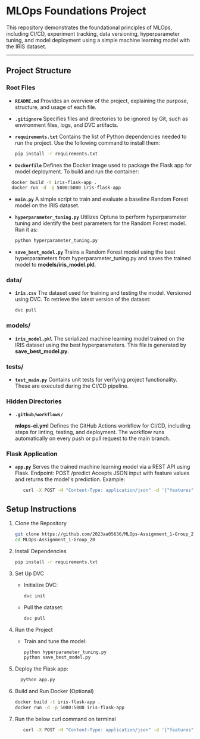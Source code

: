 # MLOps Foundations Project

This repository demonstrates the foundational principles of MLOps, including CI/CD, experiment tracking, data versioning, hyperparameter tuning, and model deployment using a simple machine learning model with the IRIS dataset.

---

## **Project Structure**

### **Root Files**

- ********`README.md`********
  Provides an overview of the project, explaining the purpose, structure, and usage of each file.

- ********`.gitignore`********
  Specifies files and directories to be ignored by Git, such as environment files, logs, and DVC artifacts.

- ********`requirements.txt`********
  Contains the list of Python dependencies needed to run the project. Use the following command to install them:
  ```bash
  pip install -r requirements.txt

- ********`Dockerfile`********
  Defines the Docker image used to package the Flask app for model deployment. To build and run the container:

```bash
  docker build -t iris-flask-app .
  docker run -d -p 5000:5000 iris-flask-app
```

- ********`main.py`********
  A simple script to train and evaluate a baseline Random Forest model on the IRIS dataset.

- ********`hyperparameter_tuning.py`********
  Utilizes Optuna to perform hyperparameter tuning and identify the best parameters for the Random Forest model. Run it as:
  ```bash
  python hyperparameter_tuning.py

- ********`save_best_model.py`********
  Trains a Random Forest model using the best hyperparameters from hyperparameter_tuning.py and saves the trained model to **models/iris_model.pkl**.

### **data/**

- ********`iris.csv`********
  The dataset used for training and testing the model. Versioned using DVC.
  To retrieve the latest version of the dataset:
  ```bash
  dvc pull

### **models/**

- ********`iris_model.pkl`********
  The serialized machine learning model trained on the IRIS dataset using the best hyperparameters. This file is generated by **save_best_model.py**.


### **tests/**
- ********`test_main.py`********
  Contains unit tests for verifying project functionality. These are executed during the CI/CD pipeline.

### **Hidden Directories**
- ********`.github/workflows/`********

    **mlops-ci.yml**
    Defines the GitHub Actions workflow for CI/CD, including steps for linting, testing, and deployment. The workflow runs automatically on every push or pull request to the main branch.

### **Flask Application**
- ********`app.py`********
  Serves the trained machine learning model via a REST API using Flask.
    Endpoint:
        POST /predict
        Accepts JSON input with feature values and returns the model's prediction. Example:

     ```bash
        curl -X POST -H "Content-Type: application/json" -d '{"features": [5.1, 3.5, 1.4, 0.2]}' http://127.0.0.1:5000/predict


## **Setup Instructions**

1. Clone the Repository

    ```bash
    git clone https://github.com/2023aa05636/MLOps-Assignment_1-Group_20.git
    cd MLOps-Assignment_1-Group_20

2. Install Dependencies

    ```bash
    pip install -r requirements.txt

3. Set Up DVC

    - Initialize DVC:
        ```bash
        dvc init

    - Pull the dataset:
        ```bash
        dvc pull

4. Run the Project

    - Train and tune the model:
        ```bash
        python hyperparameter_tuning.py
        python save_best_model.py

5. Deploy the Flask app:
       
      ```bash 
        python app.py

6. Build and Run Docker (Optional)
    ```bash
    docker build -t iris-flask-app .
    docker run -d -p 5000:5000 iris-flask-app
    
    
7. Run the below curl command on terminal
      ```bash
         curl -X POST -H "Content-Type: application/json" -d '{"features": [5.1, 3.5, 1.4, 0.2]}' http://127.0.0.1:5000/predict
